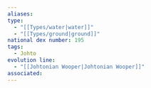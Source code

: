 ```yaml
---
aliases: 
type:
  - "[[Types/water|water]]"
  - "[[Types/ground|ground]]"
national dex number: 195
tags:
  - Johto
evolution line:
  - "[[Johtonian Wooper|Johtonian Wooper]]"
associated: 
---
```

